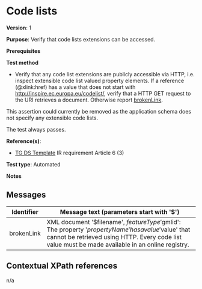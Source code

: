 # Code lists

**Version**: 1

**Purpose**: Verify that code lists extensions can be accessed.

**Prerequisites**

**Test method**

* Verify that any code list extensions are publicly accessible via HTTP, i.e. inspect extensible code list valued property elements. If a reference (@xlink:href) has a value that does not start with http://inspire.ec.europa.eu/codelist/, verify that a HTTP GET request to the URI retrieves a document. Otherwise report [brokenLink](#brokenLink).

This assertion could currently be removed as the application schema does not specify any extensible code lists.

The test always passes.

**Reference(s)**: 

* [TG DS Template](./README.md#ref_TG_DS_tmpl) IR requirement Article 6 (3)

**Test type**: Automated

**Notes**

## Messages

Identifier  |  Message text (parameters start with '$')
---------------------------------------------------------- | -------------------------------------------------------------------------
brokenLink <a name="brokenLink"/>  |  XML document '$filename', $featureType '$gmlid': The property '$propertyName' has a value '$value' that cannot be retrieved using HTTP. Every code list value must be made available in an online registry. 

## Contextual XPath references

n/a
